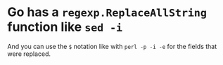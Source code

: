 # Go has a `regexp.ReplaceAllString` function like `sed -i`

And you can use the `$` notation like with `perl -p -i -e` for the fields that were replaced.
